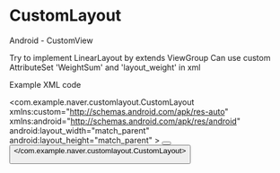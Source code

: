 # CustomLayout

Android - CustomView

Try to implement LinearLayout by extends ViewGroup
Can use custom AttributeSet 'WeightSum' and 'layout_weight' in xml

Example XML code

  <com.example.naver.customlayout.CustomLayout
      xmlns:custom="http://schemas.android.com/apk/res-auto"
      xmlns:android="http://schemas.android.com/apk/res/android"
      android:layout_width="match_parent"
      android:layout_height="match_parent"
      >
      <Button
          custom:layout_weight="0.5"
          android:text="ok"
          android:layout_width="wrap_content"
          android:layout_height="wrap_content"
          />
      <Button
          custom:layout_weight="0.3"
          android:text="cancle"
          android:layout_width="match_parent"
          android:layout_height="wrap_content" />
  </com.example.naver.customlayout.CustomLayout>
